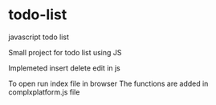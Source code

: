 # todo-list
javascript todo list

Small project for todo list using JS 

Implemeted insert delete edit in js 

To open run index file in browser
The functions are added in complxplatform.js file

